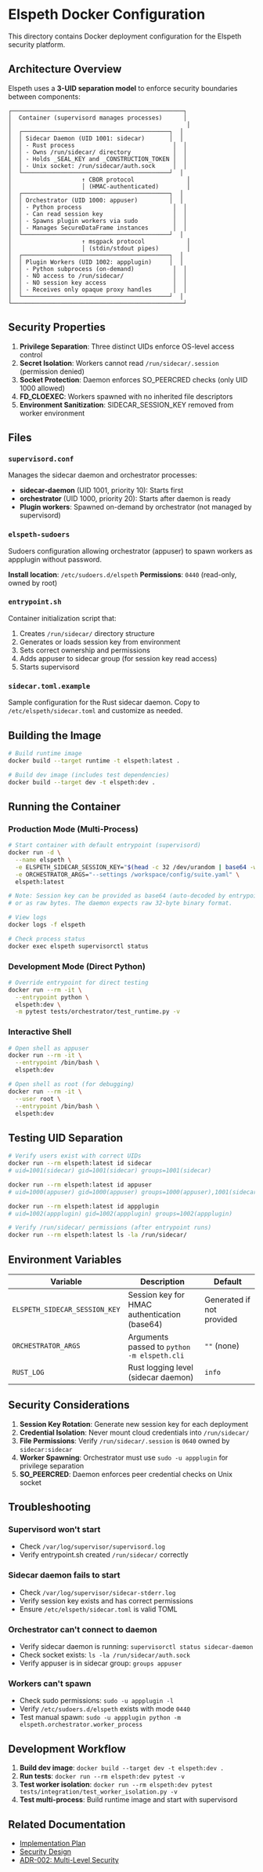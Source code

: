 # Elspeth Docker Configuration

This directory contains Docker deployment configuration for the Elspeth security platform.

## Architecture Overview

Elspeth uses a **3-UID separation model** to enforce security boundaries between components:

```
┌─────────────────────────────────────────────────┐
│  Container (supervisord manages processes)      │
│                                                  │
│  ┌──────────────────────────────────────────┐  │
│  │ Sidecar Daemon (UID 1001: sidecar)       │  │
│  │ - Rust process                            │  │
│  │ - Owns /run/sidecar/ directory            │  │
│  │ - Holds _SEAL_KEY and _CONSTRUCTION_TOKEN │  │
│  │ - Unix socket: /run/sidecar/auth.sock     │  │
│  └──────────────────────────────────────────┘  │
│                    ↑ CBOR protocol               │
│                    │ (HMAC-authenticated)        │
│  ┌──────────────────────────────────────────┐  │
│  │ Orchestrator (UID 1000: appuser)         │  │
│  │ - Python process                          │  │
│  │ - Can read session key                    │  │
│  │ - Spawns plugin workers via sudo          │  │
│  │ - Manages SecureDataFrame instances       │  │
│  └──────────────────────────────────────────┘  │
│                    ↑ msgpack protocol            │
│                    │ (stdin/stdout pipes)        │
│  ┌──────────────────────────────────────────┐  │
│  │ Plugin Workers (UID 1002: appplugin)     │  │
│  │ - Python subprocess (on-demand)           │  │
│  │ - NO access to /run/sidecar/              │  │
│  │ - NO session key access                   │  │
│  │ - Receives only opaque proxy handles      │  │
│  └──────────────────────────────────────────┘  │
└─────────────────────────────────────────────────┘
```

## Security Properties

1. **Privilege Separation**: Three distinct UIDs enforce OS-level access control
2. **Secret Isolation**: Workers cannot read `/run/sidecar/.session` (permission denied)
3. **Socket Protection**: Daemon enforces SO_PEERCRED checks (only UID 1000 allowed)
4. **FD_CLOEXEC**: Workers spawned with no inherited file descriptors
5. **Environment Sanitization**: SIDECAR_SESSION_KEY removed from worker environment

## Files

### `supervisord.conf`

Manages the sidecar daemon and orchestrator processes:

- **sidecar-daemon** (UID 1001, priority 10): Starts first
- **orchestrator** (UID 1000, priority 20): Starts after daemon is ready
- **Plugin workers**: Spawned on-demand by orchestrator (not managed by supervisord)

### `elspeth-sudoers`

Sudoers configuration allowing orchestrator (appuser) to spawn workers as appplugin without password.

**Install location**: `/etc/sudoers.d/elspeth`
**Permissions**: `0440` (read-only, owned by root)

### `entrypoint.sh`

Container initialization script that:

1. Creates `/run/sidecar/` directory structure
2. Generates or loads session key from environment
3. Sets correct ownership and permissions
4. Adds appuser to sidecar group (for session key read access)
5. Starts supervisord

### `sidecar.toml.example`

Sample configuration for the Rust sidecar daemon. Copy to `/etc/elspeth/sidecar.toml` and customize as needed.

## Building the Image

```bash
# Build runtime image
docker build --target runtime -t elspeth:latest .

# Build dev image (includes test dependencies)
docker build --target dev -t elspeth:dev .
```

## Running the Container

### Production Mode (Multi-Process)

```bash
# Start container with default entrypoint (supervisord)
docker run -d \
  --name elspeth \
  -e ELSPETH_SIDECAR_SESSION_KEY="$(head -c 32 /dev/urandom | base64 -w 0)" \
  -e ORCHESTRATOR_ARGS="--settings /workspace/config/suite.yaml" \
  elspeth:latest

# Note: Session key can be provided as base64 (auto-decoded by entrypoint)
# or as raw bytes. The daemon expects raw 32-byte binary format.

# View logs
docker logs -f elspeth

# Check process status
docker exec elspeth supervisorctl status
```

### Development Mode (Direct Python)

```bash
# Override entrypoint for direct testing
docker run --rm -it \
  --entrypoint python \
  elspeth:dev \
  -m pytest tests/orchestrator/test_runtime.py -v
```

### Interactive Shell

```bash
# Open shell as appuser
docker run --rm -it \
  --entrypoint /bin/bash \
  elspeth:dev

# Open shell as root (for debugging)
docker run --rm -it \
  --user root \
  --entrypoint /bin/bash \
  elspeth:dev
```

## Testing UID Separation

```bash
# Verify users exist with correct UIDs
docker run --rm elspeth:latest id sidecar
# uid=1001(sidecar) gid=1001(sidecar) groups=1001(sidecar)

docker run --rm elspeth:latest id appuser
# uid=1000(appuser) gid=1000(appuser) groups=1000(appuser),1001(sidecar)

docker run --rm elspeth:latest id appplugin
# uid=1002(appplugin) gid=1002(appplugin) groups=1002(appplugin)

# Verify /run/sidecar/ permissions (after entrypoint runs)
docker run --rm elspeth:latest ls -la /run/sidecar/
```

## Environment Variables

| Variable | Description | Default |
|----------|-------------|---------|
| `ELSPETH_SIDECAR_SESSION_KEY` | Session key for HMAC authentication (base64) | Generated if not provided |
| `ORCHESTRATOR_ARGS` | Arguments passed to `python -m elspeth.cli` | `""` (none) |
| `RUST_LOG` | Rust logging level (sidecar daemon) | `info` |

## Security Considerations

1. **Session Key Rotation**: Generate new session key for each deployment
2. **Credential Isolation**: Never mount cloud credentials into `/run/sidecar/`
3. **File Permissions**: Verify `/run/sidecar/.session` is `0640` owned by `sidecar:sidecar`
4. **Worker Spawning**: Orchestrator must use `sudo -u appplugin` for privilege separation
5. **SO_PEERCRED**: Daemon enforces peer credential checks on Unix socket

## Troubleshooting

### Supervisord won't start

- Check `/var/log/supervisor/supervisord.log`
- Verify entrypoint.sh created `/run/sidecar/` correctly

### Sidecar daemon fails to start

- Check `/var/log/supervisor/sidecar-stderr.log`
- Verify session key exists and has correct permissions
- Ensure `/etc/elspeth/sidecar.toml` is valid TOML

### Orchestrator can't connect to daemon

- Verify sidecar daemon is running: `supervisorctl status sidecar-daemon`
- Check socket exists: `ls -la /run/sidecar/auth.sock`
- Verify appuser is in sidecar group: `groups appuser`

### Workers can't spawn

- Check sudo permissions: `sudo -u appplugin -l`
- Verify `/etc/sudoers.d/elspeth` exists with mode `0440`
- Test manual spawn: `sudo -u appplugin python -m elspeth.orchestrator.worker_process`

## Development Workflow

1. **Build dev image**: `docker build --target dev -t elspeth:dev .`
2. **Run tests**: `docker run --rm elspeth:dev pytest -v`
3. **Test worker isolation**: `docker run --rm elspeth:dev pytest tests/integration/test_worker_isolation.py -v`
4. **Test multi-process**: Build runtime image and start with supervisord

## Related Documentation

- [Implementation Plan](../docs/plans/2025-10-29-sidecar-implementation.md)
- [Security Design](../docs/plans/2025-10-29-sidecar-security-daemon-design-v3.md)
- [ADR-002: Multi-Level Security](../docs/architecture/decisions/002-security-architecture.md)
